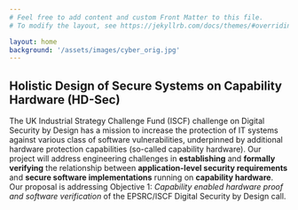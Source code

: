 ```yaml
---
# Feel free to add content and custom Front Matter to this file.
# To modify the layout, see https://jekyllrb.com/docs/themes/#overriding-theme-defaults

layout: home
background: '/assets/images/cyber_orig.jpg'
---
```

## Holistic Design of Secure Systems on Capability Hardware (HD-Sec) 
The UK Industrial Strategy Challenge Fund (ISCF) challenge on Digital Security by Design has 
a mission to increase the protection of IT systems against various class of software vulnerabilities, 
underpinned by additional hardware protection capabilities (so-called capability hardware). 
Our project will address engineering challenges in **establishing** and **formally verifying** 
the relationship between **application-level security requirements** and **secure software implementations** 
running on **capability hardware**. Our proposal is addressing Objective 1: *Capability enabled hardware 
proof and software verification* of the EPSRC/ISCF Digital Security by Design call.